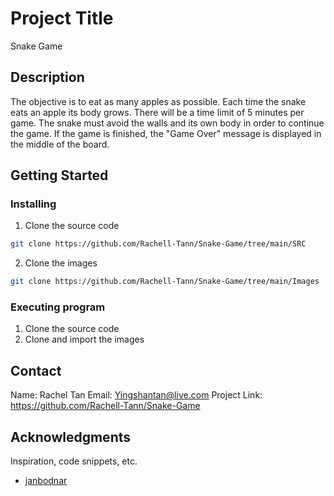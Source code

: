 # Project Title

Snake Game

## Description

The objective is to eat as many apples as possible. Each time the snake eats an apple its body grows. There will be a time limit of 5 minutes per game. The snake must avoid the walls and its own body in order to continue the game. If the game is finished, the "Game Over" message is displayed in the middle of the board.

## Getting Started

### Installing

1. Clone the source code
```sh
git clone https://github.com/Rachell-Tann/Snake-Game/tree/main/SRC
```
2. Clone the images
```sh
git clone https://github.com/Rachell-Tann/Snake-Game/tree/main/Images
```

### Executing program

1. Clone the source code
2. Clone and import the images

## Contact

Name: Rachel Tan
Email: Yingshantan@live.com
Project Link: https://github.com/Rachell-Tann/Snake-Game

## Acknowledgments

Inspiration, code snippets, etc.
* [janbodnar](https://github.com/janbodnar/Java-Snake-Game)
